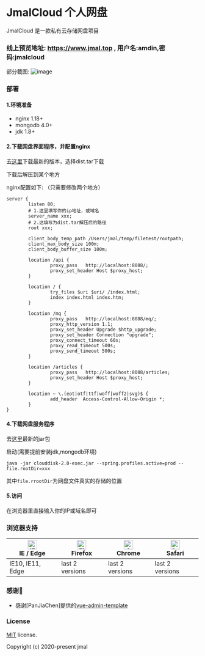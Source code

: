 # JmalCloud 个人网盘
JmalCloud 是一款私有云存储网盘项目

### 线上预览地址: https://www.jmal.top , 用户名:amdin,密码:jmalcloud

部分截图:
![image](https://www.jmal.top/api/file/admin/%E6%88%AA%E5%B1%8F%20133.png.webp)


### 部署

#### 1.环境准备

- nginx 1.18+
- mongodb 4.0+
- jdk 1.8+

#### 2.下载网盘界面程序，并配置nginx

去[这里](https://github.com/jamebal/jmal-cloud-view/releases)下载最新的版本，选择dist.tar下载

下载后解压到某个地方

nginx配置如下: （只需要修改两个地方）

```nginx
server {
        listen 80;
        # 1.这里填写你的ip地址，或域名
        server_name xxx;
        # 2.这填写为dist.tar解压后的路径
        root xxx;

        client_body_temp_path /Users/jmal/temp/filetest/rootpath;
        client_max_body_size 100m;
        client_body_buffer_size 100m;

        location /api {
                proxy_pass   http://localhost:8088/;
                proxy_set_header Host $proxy_host;
        }

        location / {
                try_files $uri $uri/ /index.html;
                index index.html index.htm;
        }

        location /mq {
                proxy_pass   http://localhost:8088/mq/;
                proxy_http_version 1.1;
                proxy_set_header Upgrade $http_upgrade;
                proxy_set_header Connection "upgrade";
                proxy_connect_timeout 60s;
                proxy_read_timeout 500s;
                proxy_send_timeout 500s;
        }

        location /articles {
                proxy_pass   http://localhost:8088/articles;
                proxy_set_header Host $proxy_host;
        }

        location ~ \.(eot|otf|ttf|woff|woff2|svg)$ {
                add_header  Access-Control-Allow-Origin *;
        }
}
```

#### 4.下载网盘服务程序

去[这里](https://github.com/jamebal/jmal-cloud-server/releases)最新的jar包

启动(需要提前安装jdk,mongodb环境)

`java -jar clouddisk-2.0-exec.jar --spring.profiles.active=prod --file.rootDir=xxx`

 其中`file.rrootDir`为网盘文件真实的存储的位置

#### 5.访问
在浏览器里直接输入你的IP或域名即可



### 浏览器支持

| [<img src="https://raw.githubusercontent.com/alrra/browser-logos/master/src/edge/edge_48x48.png" alt="IE / Edge" width="24px" height="24px" />](http://godban.github.io/browsers-support-badges/)</br>IE / Edge | [<img src="https://raw.githubusercontent.com/alrra/browser-logos/master/src/firefox/firefox_48x48.png" alt="Firefox" width="24px" height="24px" />](http://godban.github.io/browsers-support-badges/)</br>Firefox | [<img src="https://raw.githubusercontent.com/alrra/browser-logos/master/src/chrome/chrome_48x48.png" alt="Chrome" width="24px" height="24px" />](http://godban.github.io/browsers-support-badges/)</br>Chrome | [<img src="https://raw.githubusercontent.com/alrra/browser-logos/master/src/safari/safari_48x48.png" alt="Safari" width="24px" height="24px" />](http://godban.github.io/browsers-support-badges/)</br>Safari |
| --------- | --------- | --------- | --------- |
| IE10, IE11, Edge| last 2 versions| last 2 versions| last 2 versions

### 感谢🙏

- 感谢[PanJiaChen]提供的[vue-admin-template](https://github.com/PanJiaChen/vue-admin-template)

### License

[MIT](https://github.com/jamebal/jmal-cloud-view/blob/master/LICENSE) license.

Copyright (c) 2020-present jmal

